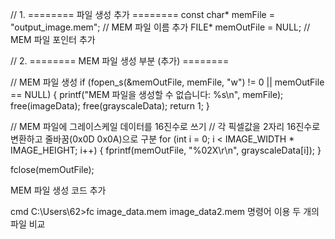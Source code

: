 // 1. ======== 파일 생성 추가 ========
 const char* memFile = "output_image.mem";  // MEM 파일 이름 추가
 FILE* memOutFile = NULL;  // MEM 파일 포인터 추가

 // 2. ======== MEM 파일 생성 부분 (추가) ========

 // MEM 파일 생성
 if (fopen_s(&memOutFile, memFile, "w") != 0 || memOutFile == NULL) {
     printf("MEM 파일을 생성할 수 없습니다: %s\n", memFile);
     free(imageData);
     free(grayscaleData);
     return 1;
 }

 // MEM 파일에 그레이스케일 데이터를 16진수로 쓰기
 // 각 픽셀값을 2자리 16진수로 변환하고 줄바꿈(0x0D 0x0A)으로 구분
 for (int i = 0; i < IMAGE_WIDTH * IMAGE_HEIGHT; i++) {
     fprintf(memOutFile, "%02X\r\n", grayscaleData[i]);
 }

 fclose(memOutFile);

MEM 파일 생성 코드 추가

cmd 
C:\Users\62>fc image_data.mem image_data2.mem 
명령어 이용 두 개의 파일 비교 

